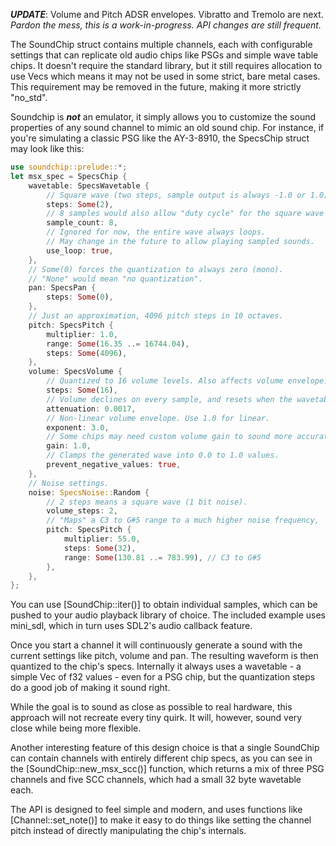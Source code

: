 **_UPDATE_**:
Volume and Pitch ADSR envelopes. Vibratto and Tremolo are next.
_Pardon the mess, this is a work-in-progress. API changes are still frequent._

The SoundChip struct contains multiple channels, each with configurable settings that can replicate old audio chips like PSGs and simple wave table chips. It doesn't require the standard library, but it still requires allocation to use Vecs which means it may not be used in some strict, bare metal cases. This requirement may be removed in the future, making it more strictly "no_std".

Soundchip is **_not_** an emulator, it simply allows you to customize the sound properties of any sound channel to mimic an old sound chip. For instance, if you're simulating a classic PSG like the AY-3-8910, the SpecsChip struct may look like this:

```rust
use soundchip::prelude::*;
let msx_spec = SpecsChip {
    wavetable: SpecsWavetable {
        // Square wave (two steps, sample output is always -1.0 or 1.0).
        steps: Some(2),
        // 8 samples would also allow "duty cycle" for the square wave
        sample_count: 8,
        // Ignored for now, the entire wave always loops.
        // May change in the future to allow playing sampled sounds.
        use_loop: true,
    },
    // Some(0) forces the quantization to always zero (mono).
    // "None" would mean "no quantization".
    pan: SpecsPan {
        steps: Some(0),
    },
    // Just an approximation, 4096 pitch steps in 10 octaves.
    pitch: SpecsPitch {
        multiplier: 1.0,
        range: Some(16.35 ..= 16744.04),
        steps: Some(4096),
    },
    volume: SpecsVolume {
        // Quantized to 16 volume levels. Also affects volume envelope.
        steps: Some(16),
        // Volume declines on every sample, and resets when the wavetable changes value.
        attenuation: 0.0017,
        // Non-linear volume envelope. Use 1.0 for linear.
        exponent: 3.0,
        // Some chips may need custom volume gain to sound more accurate.
        gain: 1.0,
        // Clamps the generated wave into 0.0 to 1.0 values.
        prevent_negative_values: true,
    },
    // Noise settings.
    noise: SpecsNoise::Random {
        // 2 steps means a square wave (1 bit noise).
        volume_steps: 2,
        // "Maps" a C3 to G#5 range to a much higher noise frequency,
        pitch: SpecsPitch {
            multiplier: 55.0,
            steps: Some(32),
            range: Some(130.81 ..= 783.99), // C3 to G#5
        },
    },
};
```

You can use [SoundChip::iter()] to obtain individual samples, which can be pushed to your audio playback library of choice. The included example uses mini_sdl, which in turn uses SDL2's audio callback feature.

Once you start a channel it will continuously generate a sound with the current settings like pitch, volume and pan. The resulting waveform is then quantized to the chip's specs. Internally it always uses a wavetable - a simple Vec of f32 values - even for a PSG chip, but the quantization steps do a good job of making it sound right.

While the goal is to sound as close as possible to real hardware, this approach will not recreate every tiny quirk. It will, however, sound very close while being more flexible.

Another interesting feature of this design choice is that a single SoundChip can contain channels with entirely different chip specs, as you can see in the [SoundChip::new_msx_scc()] function, which returns a mix of three PSG channels and five SCC channels, which had a small 32 byte wavetable each.

The API is designed to feel simple and modern, and uses functions like [Channel::set_note()] to make it easy to do things like setting the channel pitch instead of directly manipulating the chip's internals.
